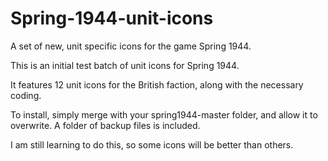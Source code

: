 # Spring-1944-unit-icons
A set of new, unit specific icons for the game Spring 1944.



This is an initial test batch of unit icons for Spring 1944.

It features 12 unit icons for the British faction, along with the necessary coding.

To install, simply merge with your spring1944-master folder, and allow it to overwrite. A folder of backup files is included.

I am still learning to do this, so some icons will be better than others.
